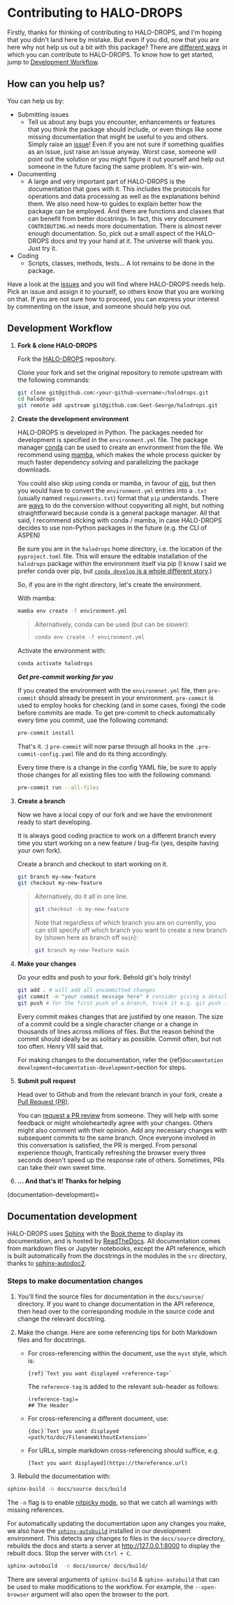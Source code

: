 # Contributing to HALO-DROPS

Firstly, thanks for thinking of contributing to HALO-DROPS, and I'm hoping that you didn't land here by mistake. But even if you did, now that you are here why not help us out a bit with this package? There are [different ways](#how-can-you-help-us) in which you can contribute to HALO-DROPS. To know how to get started, jump to [Development Workflow](#development-workflow).

## How can you help us?

You can help us by:

- Submitting issues
  - Tell us about any bugs you encounter, enhancements or features that you think the package should include, or even things like some missing documentation that might be useful to you and others. Simply raise an [issue](https://github.com/Geet-George/halodrops/issues)! Even if you are not sure if something qualifies as an issue, just raise an issue anyway. Worst case, someone will point out the solution or you might figure it out yourself and help out someone in the future facing the same problem. It's win-win.
- Documenting
  - A large and very important part of HALO-DROPS is the documentation that goes with it. This includes the protocols for operations and data processing as well as the explanations behind them. We also need how-to guides to explain better how the package can be employed. And there are functions and classes that can benefit from better docstrings. In fact, this very document `CONTRIBUTING.md` needs more documentation. There is almost never enough documentation. So, pick out a small aspect of the HALO-DROPS docs and try your hand at it. The universe will thank you. Just try it.
- Coding
  - Scripts, classes, methods, tests... A lot remains to be done in the package.

Have a look at the [issues](https://github.com/Geet-George/halodrops/issues) and you will find where HALO-DROPS needs help. Pick an issue and assign it to yourself, so others know that you are working on that. If you are not sure how to proceed, you can express your interest by commenting on the issue, and someone should help you out.

## Development Workflow

1. **Fork & clone HALO-DROPS**

    Fork the [HALO-DROPS](https://github.com/Geet-George/halodrops) repository.

    Clone your fork and set the original repository to remote upstream with the following commands:

    ```bash
    git clone git@github.com:<your-github-username>/halodrops.git
    cd halodrops
    git remote add upstream git@github.com:Geet-George/halodrops.git
    ```
2. **Create the development environment**

    HALO-DROPS is developed in Python. The packages needed for development is specified in the `environment.yml` file. The package manager [conda](https://conda.io/) can be used to create an environment from the file. We recommend using [mamba](https://mamba.readthedocs.io/en/latest/installation.html), which makes the whole process quicker by much faster dependency solving and parallelizing the package downloads.

    You could also skip using conda or mamba, in favour of [pip](https://pypi.org/project/pip/), but then you would have to convert the `environment.yml` entries into a `.txt` (usually named `requirements.txt`) format that `pip` understands. There are [ways](https://gist.github.com/pemagrg1/f959c19ec18fee3ce2ff9b3b86b67c16) to do the conversion without copywriting all night, but nothing straightforward because conda is a general package manager. All that said, I recommend sticking with conda / mamba, in case HALO-DROPS decides to use non-Python packages in the future (e.g. the CLI of ASPEN)

    Be sure you are in the `halodrops` home directory, i.e. the location of the `pyproject.toml` file. This will ensure the editable installation of the `halodrops` package within the environment itself via pip (I know I said we prefer conda over pip, but [`conda develop` is a whole different story](https://github.com/conda/conda-build/issues/4251).)

    So, if you are in the right directory, let's create the environment.

    With mamba:
    ```bash
    mamba env create -f environment.yml
    ```

    > Alternatively, conda can be used (but can be slower):
    > ```bash
    > conda env create -f environment.yml
    > ```

    Activate the environment with:
    ```bash
    conda activate halodrops
    ```

    **_Get pre-commit working for you_**

    If you created the environment with the `environmnet.yml` file, then `pre-commit` should already be present in your environment. `pre-commit` is used to employ hooks for checking (and in some cases, fixing) the code before commits are made. To get pre-commit to check automatically every time you commit, use the following command:

    ```bash
    pre-commit install
    ```

    That's it. :) `pre-commit` will now parse through all hooks in the `.pre-commit-config.yaml` file and do its thing accordingly.

    Every time there is a change in the config YAML file, be sure to apply those changes for all existing files too with the following command:

    ```bash
    pre-commit run --all-files
    ```

3. **Create a branch**

    Now we have a local copy of our fork and we have the environment ready to start developing.

    It is always good coding practice to work on a different branch every time you start working on a new feature / bug-fix (yes, despite having your own fork).

    Create a branch and checkout to start working on it.
    ```bash
    git branch my-new-feature
    git checkout my-new-feature
    ```
    > Alternatively, do it all in one line.
    > ```bash
    > git checkout -b my-new-feature
    > ```
    > Note that regardless of which branch you are on currently, you can still specify off which branch you want to create a new branch by (shown here as branch off `main`):
    > ```bash
    > git branch my-new-feature main
    > ```

4. **Make your changes**

    Do your edits and push to your fork. Behold git's holy trinity!

    ```bash
    git add . # will add all uncommitted changes
    git commit -m "your commit message here" # consider giving a detailed message & not simply a header
    git push # for the first push of a branch, track it e.g. git push -u origin my-new-feature
    ```

    Every commit makes changes that are justified by one reason. The size of a commit could be a single character change or a change in thousands of lines across millions of files. But the reason behind the commit should ideally be as solitary as possible. Commit often, but not too often. Henry VIII said that.

    For making changes to the documentation, refer the {ref}`Documentation development<documentation-development>`section for steps.

5. **Submit pull request**

    Head over to Github and from the relevant branch in your fork, create a [Pull Request (PR)](https://docs.github.com/en/pull-requests/collaborating-with-pull-requests/proposing-changes-to-your-work-with-pull-requests/about-pull-requests).

    You can [request a PR review](https://docs.github.com/en/pull-requests/collaborating-with-pull-requests/proposing-changes-to-your-work-with-pull-requests/requesting-a-pull-request-review) from someone. They will help with some feedback or might wholeheartedly agree with your changes. Others might also comment with their opinion. Add any necessary changes with subsequent commits to the same branch. Once everyone involved in this conversation is satisfied, the PR is merged. From personal experience though, frantically refreshing the browser every three seconds doesn't speed up the response rate of others. Sometimes, PRs can take their own sweet time.

6. **... And that's it! Thanks for helping**

(documentation-development)=
## Documentation development

HALO-DROPS uses [Sphinx](https://www.sphinx-doc.org/en/master/index.html) with the [Book theme](https://sphinx-book-theme.readthedocs.io/en/stable/) to display its documentation, and is hosted by [ReadTheDocs](https://readthedocs.org/). All documentation comes from markdown files or Jupyter notebooks, except the API reference, which is built automatically from the docstrings in the modules in the `src` directory, thanks to [sphinx-autodoc2](https://sphinx-autodoc2.readthedocs.io/en/latest/).

### Steps to make documentation changes

1. You'll find the source files for documentation in the `docs/source/` directory. If you want to change documentation in the API reference, then head over to the corresponding module in the source code and change the relevant docstring.

2. Make the change. Here are some referencing tips for both Markdown files and for docstrings.

   - For cross-referencing within the document, use the `myst` style, which is:
      ```
      {ref}`Text you want displayed <reference-tag>`
      ```
      The `reference-tag` is added to the relevant sub-header as follows:
      ```
      (reference-tag)=
      ## The Header
      ```

   - For cross-referencing a different document, use:
      ```
      {doc}`Text you want displayed <path/to/doc/FilenameWithoutExtension>`
      ```

   - For URLs, simple markdown cross-referencing should suffice, e.g.
      ```
      [Text you want displayed](https://thereference.url)
      ```



3. Rebuild the documentation with:

```bash
sphinx-build -n docs/source docs/build
```

The `-n` flag is to enable [nitpicky mode](https://www.sphinx-doc.org/en/master/usage/configuration.html#confval-nitpicky), so that we catch all warnings with missing references.

For automatically updating the documentation upon any changes you make, we also have the [`sphinx-autobuild`](https://pypi.org/project/sphinx-autobuild/) installed in our development environment. This detects any changes to files in the `docs/source`  directory, rebuilds the docs and starts a server at http://127.0.0.1:8000 to display the rebuilt docs. Stop the server with `Ctrl + C`.

```bash
sphinx-autobuild  -n docs/source/ docs/build/
```
There are several arguments of `sphinx-build` & `sphinx-autobuild` that can be used to make modifications to the workflow. For example, the `--open-browser` argument will also open the browser to the port.
